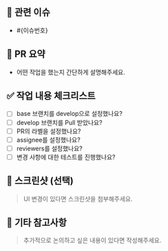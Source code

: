 ## 🔗 관련 이슈

- #{이슈번호}

## 🔧 PR 요약

- 어떤 작업을 했는지 간단하게 설명해주세요.

## ✅ 작업 내용 체크리스트

- [ ] base 브랜치를 develop으로 설정했나요?
- [ ] develop 브랜치를 Pull 받았나요?
- [ ] PR의 라벨을 설정했나요?
- [ ] assignee를 설정했나요?
- [ ] reviewers를 설정했나요?
- [ ] 변경 사항에 대한 테스트를 진행했나요?

## 📸 스크린샷 (선택)

> UI 변경이 있다면 스크린샷을 첨부해주세요.

## 📎 기타 참고사항

> 추가적으로 논의하고 싶은 내용이 있다면 작성해주세요.
